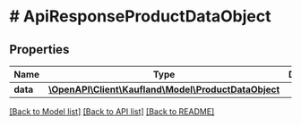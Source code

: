 # # ApiResponseProductDataObject

## Properties

Name | Type | Description | Notes
------------ | ------------- | ------------- | -------------
**data** | [**\OpenAPI\Client\Kaufland\Model\ProductDataObject**](ProductDataObject.md) |  |

[[Back to Model list]](../../README.md#models) [[Back to API list]](../../README.md#endpoints) [[Back to README]](../../README.md)
